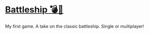 # [Battleship 💣🚢](https://timothycohen.github.io/battleship/)

My first game. A take on the classic battleship. Single or multiplayer!
